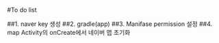 #To do list 

##1. naver key 생성 
##2. gradle(app)
##3. Manifase permission 설정 
##4. map Activity의 onCreate에서 네이버 맵 초기화 
